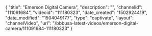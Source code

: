 {
    "title": "Emerson Digital Camera",
    "description": "",
    "channelid": "111091684",
    "videoid": "111180323",
    "date_created": "1502924419",
    "date_modified": "1504049177",
    "type": "captivate",
    "layout": "channelVideo",
    "url": "\/bbbusa-latest-videos\/emerson-digital-camera\/111091684-111180323"
}